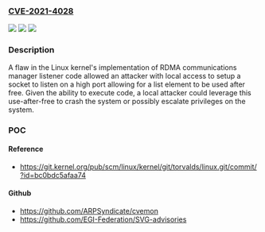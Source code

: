 ### [CVE-2021-4028](https://cve.mitre.org/cgi-bin/cvename.cgi?name=CVE-2021-4028)
![](https://img.shields.io/static/v1?label=Product&message=kernel&color=blue)
![](https://img.shields.io/static/v1?label=Version&message=Fixed%20in%20kernel%205.15-rc1%20&color=brightgreen)
![](https://img.shields.io/static/v1?label=Vulnerability&message=CWE-416%20-%20Use%20After%20Free&color=brightgreen)

### Description

A flaw in the Linux kernel's implementation of RDMA communications manager listener code allowed an attacker with local access to setup a socket to listen on a high port allowing for a list element to be used after free. Given the ability to execute code, a local attacker could leverage this use-after-free to crash the system or possibly escalate privileges on the system.

### POC

#### Reference
- https://git.kernel.org/pub/scm/linux/kernel/git/torvalds/linux.git/commit/?id=bc0bdc5afaa74

#### Github
- https://github.com/ARPSyndicate/cvemon
- https://github.com/EGI-Federation/SVG-advisories

